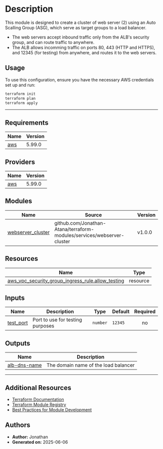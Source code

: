 <!-- BEGIN_TF_DOCS -->
# Description

This module is designed to create a cluster of web server (2) using an Auto Scalling Group (ASG), which serve as target groups to a load balancer.
- The web servers accept inbound traffic only from the ALB's security group, and can route traffic to anywhere.
- The ALB allows incomming traffic on ports 80, 443 (HTTP and HTTPS), and 12345 (for testing) from anywhere, and routes it to the web servers.

## Usage

To use this configuration, ensure you have the necessary AWS credentials set up and run:

```bash
terraform init
terraform plan
terraform apply
```

---

## Requirements

| Name | Version |
|------|---------|
| <a name="requirement_aws"></a> [aws](#requirement\_aws) | 5.99.0 |

## Providers

| Name | Version |
|------|---------|
| <a name="provider_aws"></a> [aws](#provider\_aws) | 5.99.0 |

## Modules

| Name | Source | Version |
|------|--------|---------|
| <a name="module_webserver_cluster"></a> [webserver\_cluster](#module\_webserver\_cluster) | github.com/Jonathan-Atana/terraform-modules/services/webserver-cluster | v1.0.0 |

## Resources

| Name | Type |
|------|------|
| [aws_vpc_security_group_ingress_rule.allow_testing](https://registry.terraform.io/providers/hashicorp/aws/5.99.0/docs/resources/vpc_security_group_ingress_rule) | resource |

## Inputs

| Name | Description | Type | Default | Required |
|------|-------------|------|---------|:--------:|
| <a name="input_test_port"></a> [test\_port](#input\_test\_port) | Port to use for testing purposes | `number` | `12345` | no |

## Outputs

| Name | Description |
|------|-------------|
| <a name="output_alb-dns-name"></a> [alb-dns-name](#output\_alb-dns-name) | The domain name of the load balancer |

---

## Additional Resources

- [Terraform Documentation](https://developer.hashicorp.com/terraform/docs)
- [Terraform Module Registry](https://registry.terraform.io/)
- [Best Practices for Module Development](https://developer.hashicorp.com/terraform/language/modules/develop)

## Authors

- **Author:** Jonathan
- **Generated on:** 2025-06-06
<!-- END_TF_DOCS -->